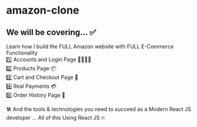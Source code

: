# amazon-clone
## We will be covering... ✅ 
Learn how I  build the FULL Amazon website with FULL E-Commerce Functionality     
1️⃣ Accounts and Login Page 👨👨👧👦     
2️⃣ Products Page 📦     
3️⃣ Cart and Checkout Page  🛒     
4️⃣ Real Payments 💳     
5️⃣ Order History Page 📖 

🛠️ And the tools &amp; technologies you need to succeed as a Modern React JS developer ... All of this Using React JS 🔥
